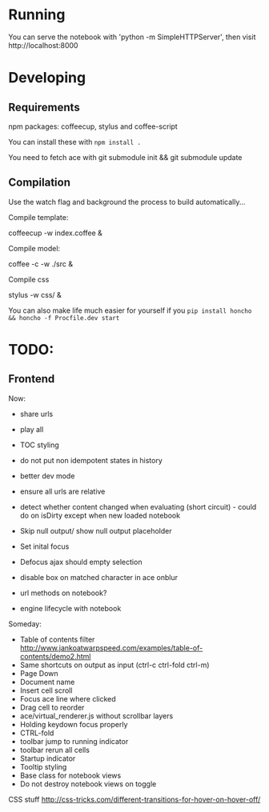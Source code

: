 Running
=======

You can serve the notebook with 'python -m SimpleHTTPServer', then visit http://localhost:8000


Developing
==========

Requirements
------------

npm packages: coffeecup, stylus and coffee-script

You can install these with `npm install .`

You need to fetch ace with git submodule init && git submodule update

Compilation
-----------

Use the watch flag and background the process to build automatically...

Compile template: 
  
  coffeecup -w index.coffee &

Compile model: 

  coffee -c -w ./src &

Compile css
  
  stylus -w css/ &
  

You can also make life much easier for yourself if you `pip install honcho && honcho -f Procfile.dev start`


TODO: 
=====

Frontend
--------

Now:

* share urls
* play all
* TOC styling 
* do not put non idempotent states in history
* better dev mode 
* ensure all urls are relative

* detect whether content changed when evaluating (short circuit) - could do on isDirty except when
new loaded notebook 
* Skip null output/ show null output placeholder
* Set inital focus
* Defocus ajax should empty selection
* disable box on matched character in ace onblur
* url methods on notebook?
* engine lifecycle with notebook


Someday: 
* Table of contents filter  http://www.jankoatwarpspeed.com/examples/table-of-contents/demo2.html
* Same shortcuts on output as input (ctrl-c ctrl-fold ctrl-m)
* Page Down
* Document name
* Insert cell scroll
* Focus ace line where clicked
* Drag cell to reorder
* ace/virtual_renderer.js without scrollbar layers
* Holding keydown focus properly 
* CTRL-fold
* toolbar jump to running indicator
* toolbar rerun all cells
* Startup indicator
* Tooltip styling
* Base class for notebook views
* Do not destroy notebook views on toggle


CSS stuff http://css-tricks.com/different-transitions-for-hover-on-hover-off/

